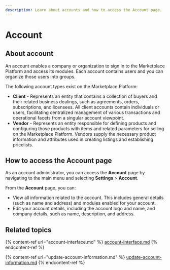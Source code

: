 ```yaml
---
description: Learn about accounts and how to access the Account page.
---
```


# Account

## About account

An account enables a company or organization to sign in to the Marketplace Platform and access its modules. Each account contains users and you can organize those users into groups.

The following account types exist on the Marketplace Platform:&#x20;

* **Client** - Represents an entity that contains a collection of buyers and their related business dealings, such as agreements, orders, subscriptions, and licensees. All client accounts contain individuals or users, facilitating centralized management of various transactions and operational facets from a singular account viewpoint.
* **Vendor** - Represents an entity responsible for defining products and configuring those products with items and related parameters for selling on the Marketplace Platform. Vendors supply the necessary product information and attributes used in creating listings and establishing pricelists.

## How to access the Account page

As an account administrator, you can access the **Account** page by navigating to the main menu and selecting **Settings** > **Account**.&#x20;

From the **Account** page, you can:&#x20;

* View all information related to the account. This includes general details (such as name and address) and modules enabled for your account.
* Edit your account details, including the account logo and name, and company details, such as name, description, and address.

## Related topics

{% content-ref url="account-interface.md" %}
[account-interface.md](account-interface.md)
{% endcontent-ref %}

{% content-ref url="update-account-information.md" %}
[update-account-information.md](update-account-information.md)
{% endcontent-ref %}
